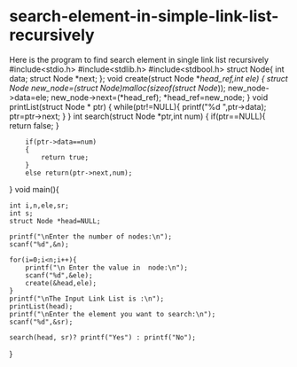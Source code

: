 # search-element-in-simple-link-list-recursively
Here is the program to find search element in single link list recursively
#include<stdio.h>
#include<stdlib.h>
#include<stdbool.h>
struct Node{
	int data;
	struct Node *next;
};
void create(struct Node **head_ref,int ele)
{
	struct Node *new_node=(struct Node*)malloc(sizeof(struct Node*));
	new_node->data=ele;
	new_node->next=(*head_ref);
	*head_ref=new_node;	
}
void printList(struct Node * ptr)
{
	while(ptr!=NULL){
		printf("%d ",ptr->data);
		ptr=ptr->next;
	}
}
int search(struct Node *ptr,int num)
{
	if(ptr==NULL){
		return false;
	}
	
		if(ptr->data==num)
		{
			return true;
		}
		else return(ptr->next,num);

}
void main(){
	
	int i,n,ele,sr;
	int s;
	struct Node *head=NULL;

	printf("\nEnter the number of nodes:\n");
	scanf("%d",&n);
	
	for(i=0;i<n;i++){
		printf("\n Enter the value in  node:\n");
		scanf("%d",&ele);
		create(&head,ele);
	}
	printf("\nThe Input Link List is :\n");
	printList(head);
	printf("\nEnter the element you want to search:\n");
	scanf("%d",&sr);
	
	search(head, sr)? printf("Yes") : printf("No");
}
